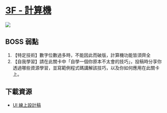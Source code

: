 # [3F - 計算機](https://f6bfb5.github.io/2019-js-dungeon/3f/)

![](https://udemy-images.s3.amazonaws.com/redactor/raw/2019-01-31_03-12-25-4ea01f46211a06f152a1bd7b19a1f1ae.png)

## BOSS 弱點

1. 【特定技術】數字位數過多時，不能因此而破版，計算機功能皆須齊全
2. 【自我學習】請在此關卡中「自學一個你原本不太會的技巧」，投稿時分享你透過哪些資源學習，並寫範例程式碼講解該技巧，以及你如何應用在此關卡上。

## 下載資源

- [UI 線上設計稿](https://xd.adobe.com/spec/9dc81ec7-dd2e-46f6-5f76-5a64df413c97-ebf9/screen/3c3e8e4f-df7d-480d-8236-e60803d4645f/002-calculator/)
